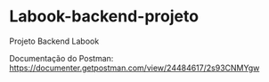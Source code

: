 # Labook-backend-projeto
Projeto Backend Labook


Documentação do Postman: 
https://documenter.getpostman.com/view/24484617/2s93CNMYgw
